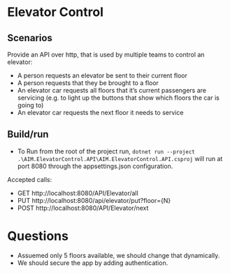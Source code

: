# Elevator Control

## Scenarios

Provide an API over http, that is used by multiple teams to control an elevator:

- A person requests an elevator be sent to their current floor
- A person requests that they be brought to a floor
- An elevator car requests all floors that it’s current passengers are servicing (e.g. to light up the buttons that show which floors the car is going to)
- An elevator car requests the next floor it needs to service

## Build/run

- To Run from the root of the project run, `dotnet run --project .\AIM.ElevatorControl.API\AIM.ElevatorControl.API.csproj` will run at port 8080 through the appsettings.json configuration.

Accepted calls:
- GET http://localhost:8080/API/Elevator/all
- PUT http://localhost:8080/api/elevator/put?floor={N}
- POST http://localhost:8080/API/Elevator/next

# Questions

- Assuemed only 5 floors available, we should change that dynamically. 
- We should secure the app by adding authentication.
